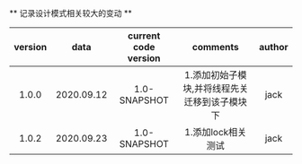 ** 记录设计模式相关较大的变动 **

| version |    data    |  current code version  | comments | author |
| :-----: |  :-------: |  :------------------:  | :------: | :----: |
|  1.0.0  | 2020.09.12 |       1.0-SNAPSHOT     | 1.添加初始子模块,并将线程先关迁移到该子模块下 | jack |
|  1.0.2  | 2020.09.23 |       1.0-SNAPSHOT     | 1.添加lock相关测试 | jack |